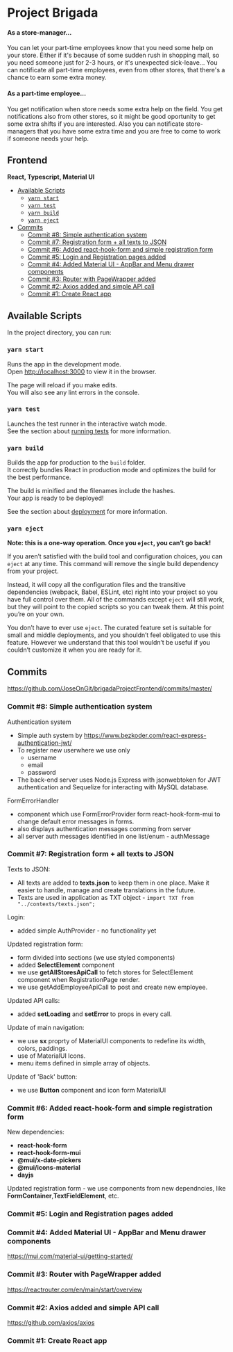 # Project Brigada <!-- omit from toc -->

#### As a store-manager... <!-- omit from toc -->

You can let your part-time employees know that you need some help on your store. Either if it's because of some sudden rush in shopping mall, so you need someone just for 2-3 hours, or it's unexpected sick-leave... You can notificate all part-time employees, even from other stores, that there's a chance to earn some extra money.

#### As a part-time employee... <!-- omit from toc -->

You get notification when store needs some extra help on the field. You get notifications also from other stores, so it might be good oportunity to get some extra shifts if you are interested. Also you can notificate store-managers that you have some extra time and you are free to come to work if someone needs your help.

## Frontend <!-- omit from toc -->

**React, Typescript, Material UI**

- [Available Scripts](#available-scripts)
  - [`yarn start`](#yarn-start)
  - [`yarn test`](#yarn-test)
  - [`yarn build`](#yarn-build)
  - [`yarn eject`](#yarn-eject)
- [Commits](#commits)
  - [Commit #8: Simple authentication system](#commit-8-simple-authentication-system)
  - [Commit #7: Registration form + all texts to JSON](#commit-7-registration-form--all-texts-to-json)
  - [Commit #6: Added react-hook-form and simple registration form](#commit-6-added-react-hook-form-and-simple-registration-form)
  - [Commit #5: Login and Registration pages added](#commit-5-login-and-registration-pages-added)
  - [Commit #4: Added Material UI - AppBar and Menu drawer components](#commit-4-added-material-ui---appbar-and-menu-drawer-components)
  - [Commit #3: Router with PageWrapper added](#commit-3-router-with-pagewrapper-added)
  - [Commit #2: Axios added and simple API call](#commit-2-axios-added-and-simple-api-call)
  - [Commit #1: Create React app](#commit-1-create-react-app)

## Available Scripts

In the project directory, you can run:

### `yarn start`

Runs the app in the development mode.\
Open [http://localhost:3000](http://localhost:3000) to view it in the browser.

The page will reload if you make edits.\
You will also see any lint errors in the console.

### `yarn test`

Launches the test runner in the interactive watch mode.\
See the section about [running tests](https://facebook.github.io/create-react-app/docs/running-tests) for more information.

### `yarn build`

Builds the app for production to the `build` folder.\
It correctly bundles React in production mode and optimizes the build for the best performance.

The build is minified and the filenames include the hashes.\
Your app is ready to be deployed!

See the section about [deployment](https://facebook.github.io/create-react-app/docs/deployment) for more information.

### `yarn eject`

**Note: this is a one-way operation. Once you `eject`, you can’t go back!**

If you aren’t satisfied with the build tool and configuration choices, you can `eject` at any time. This command will remove the single build dependency from your project.

Instead, it will copy all the configuration files and the transitive dependencies (webpack, Babel, ESLint, etc) right into your project so you have full control over them. All of the commands except `eject` will still work, but they will point to the copied scripts so you can tweak them. At this point you’re on your own.

You don’t have to ever use `eject`. The curated feature set is suitable for small and middle deployments, and you shouldn’t feel obligated to use this feature. However we understand that this tool wouldn’t be useful if you couldn’t customize it when you are ready for it.

## Commits

https://github.com/JoseOnGit/brigadaProjectFrontend/commits/master/

### Commit #8: Simple authentication system

Authentication system

- Simple auth system by https://www.bezkoder.com/react-express-authentication-jwt/
- To register new userwhere we use only
  - username
  - email
  - password
- The back-end server uses Node.js Express with jsonwebtoken for JWT authentication and Sequelize for interacting with MySQL database.

FormErrorHandler

- component which use FormErrorProvider form react-hook-form-mui to change default error messages in forms.
- also displays authentication messages comming from server
- all server auth messages identified in one list/enum - authMessage

### Commit #7: Registration form + all texts to JSON

Texts to JSON:

- All texts are added to **texts.json** to keep them in one place. Make it easier to handle, manage and create translations in the future.
- Texts are used in application as TXT object - `import TXT from "../contexts/texts.json";`

Login:

- added simple AuthProvider - no functionality yet

Updated registration form:

- form divided into sections (we use styled components)
- added **SelectElement** component
- we use **getAllStoresApiCall** to fetch stores for SelectElement component when RegistrationPage render.
- we use getAddEmployeeApiCall to post and create new employee.

Updated API calls:

- added **setLoading** and **setError** to props in every call.

Update of main navigation:

- we use **sx** proprty of MaterialUI components to redefine its width, colors, paddings.
- use of MaterialUI Icons.
- menu items defined in simple array of objects.

Update of 'Back' button:

- we use **Button** component and icon form MaterialUI

### Commit #6: Added react-hook-form and simple registration form

New dependencies:

- **react-hook-form**
- **react-hook-form-mui**
- **@mui/x-date-pickers**
- **@mui/icons-material**
- **dayjs**

Updated registration form - we use components from new dependncies, like **FormContainer**,**TextFieldElement**, etc.

### Commit #5: Login and Registration pages added

### Commit #4: Added Material UI - AppBar and Menu drawer components

https://mui.com/material-ui/getting-started/

### Commit #3: Router with PageWrapper added

https://reactrouter.com/en/main/start/overview

### Commit #2: Axios added and simple API call

https://github.com/axios/axios

### Commit #1: Create React app
